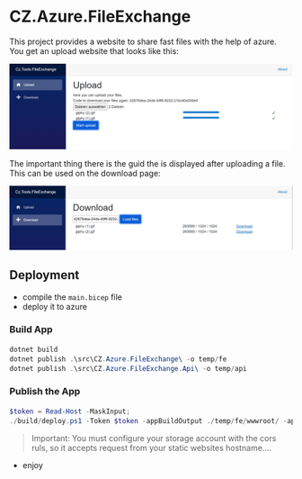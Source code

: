 # CZ.Azure.FileExchange

This project provides a website to share fast files with the help of azure.
You get an upload website that looks like this:

![Upload](docs/.assets/dbf1f27a-e386-4b94-bd34-418bca1a057a.png)

The important thing there is the guid the is displayed after uploading a file.
This can be used on the download page:

![Download](docs/.assets/ce9c3c1a-eb2d-4222-befb-fc57b8823404.png)

## Deployment

- compile the `main.bicep` file
- deploy it to azure

### Build App

```powershell
dotnet build
dotnet publish .\src\CZ.Azure.FileExchange\ -o temp/fe
dotnet publish .\src\CZ.Azure.FileExchange.Api\ -o temp/api
```

### Publish the App

```powershell
$token = Read-Host -MaskInput;
./build/deploy.ps1 -Token $token -appBuildOutput ./temp/fe/wwwroot/ -apiBuildOutput ./temp/api/
```

> Important: You must configure your storage account with the cors ruls, so it accepts request from your static websites hostname....

- enjoy